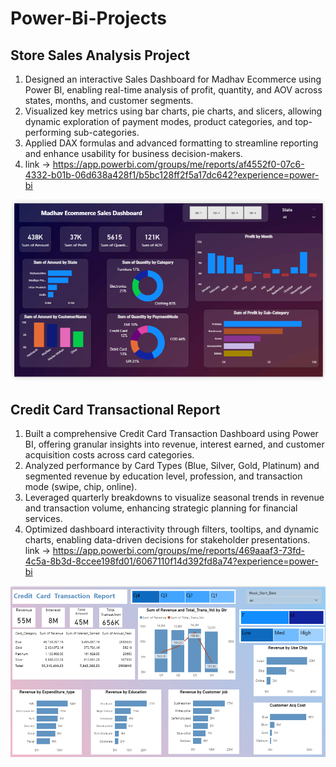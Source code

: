# Power-Bi-Projects
## Store Sales Analysis Project
1. Designed an interactive Sales Dashboard for Madhav Ecommerce using Power BI, enabling real-time analysis of profit, quantity, and AOV across states, months, and customer segments.
2. Visualized key metrics using bar charts, pie charts, and slicers, allowing dynamic exploration of payment modes, product categories, and top-performing sub-categories.
3. Applied DAX formulas and advanced formatting to streamline reporting and enhance usability for business decision-makers.
4. link -> https://app.powerbi.com/groups/me/reports/af4552f0-07c6-4332-b01b-06d638a428f1/b5bc128ff2f5a17dc642?experience=power-bi
   
![image](https://github.com/Ashish-Sahu12/Data-Analysis-Projects/blob/ba42c8780925a59e9bdf7f78d8d5848ee58cdac4/Screenshot%202025-07-24%20173759.png)



## Credit Card Transactional Report
1. Built a comprehensive Credit Card Transaction Dashboard using Power BI, offering granular insights into revenue, interest earned, and customer acquisition costs across card categories.
2. Analyzed performance by Card Types (Blue, Silver, Gold, Platinum) and segmented revenue by education level, profession, and transaction mode (swipe, chip, online).
3. Leveraged quarterly breakdowns to visualize seasonal trends in revenue and transaction volume, enhancing strategic planning for financial services.
4. Optimized dashboard interactivity through filters, tooltips, and dynamic charts, enabling data-driven decisions for stakeholder presentations.
 link -> https://app.powerbi.com/groups/me/reports/469aaaf3-73fd-4c5a-8b3d-8ccee198fd01/6067110f14d392fd8a74?experience=power-bi

 ![image](https://github.com/Ashish-Sahu12/Data-Analysis-Projects/blob/dc420b2351ed6014e2ef2a2851a6255cfbecad60/Screenshot%202025-07-24%20175538.png)
 
